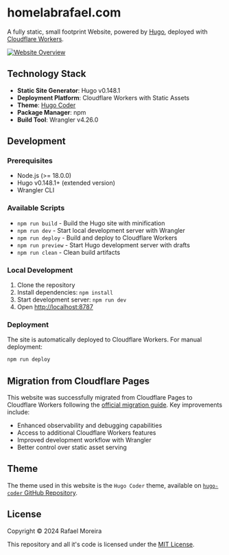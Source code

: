 # homelabrafael.com

A fully static, small footprint Website, powered by [Hugo](https://gohugo.io/), deployed with [Cloudflare Workers](https://workers.cloudflare.com/).

[![Website Overview](./resources/images/web_overview.png)](https://homelabrafael.com)

## Technology Stack

- **Static Site Generator**: Hugo v0.148.1
- **Deployment Platform**: Cloudflare Workers with Static Assets
- **Theme**: [Hugo Coder](https://github.com/luizdepra/hugo-coder)
- **Package Manager**: npm
- **Build Tool**: Wrangler v4.26.0

## Development

### Prerequisites

- Node.js (>= 18.0.0)
- Hugo v0.148.1+ (extended version)
- Wrangler CLI

### Available Scripts

- `npm run build` - Build the Hugo site with minification
- `npm run dev` - Start local development server with Wrangler
- `npm run deploy` - Build and deploy to Cloudflare Workers
- `npm run preview` - Start Hugo development server with drafts
- `npm run clean` - Clean build artifacts

### Local Development

1. Clone the repository
2. Install dependencies: `npm install`
3. Start development server: `npm run dev`
4. Open [http://localhost:8787](http://localhost:8787)

### Deployment

The site is automatically deployed to Cloudflare Workers. For manual deployment:

```bash
npm run deploy
```

## Migration from Cloudflare Pages

This website was successfully migrated from Cloudflare Pages to Cloudflare Workers following the [official migration guide](https://developers.cloudflare.com/workers/static-assets/migration-guides/migrate-from-pages/). Key improvements include:

- Enhanced observability and debugging capabilities
- Access to additional Cloudflare Workers features
- Improved development workflow with Wrangler
- Better control over static asset serving

## Theme

The theme used in this website is the `Hugo Coder` theme, available on [`hugo-coder` GitHub Repository](https://github.com/luizdepra/hugo-coder).

## License

Copyright © 2024 Rafael Moreira

This repository and all it's code is licensed under the [MIT License](./LICENSE).
